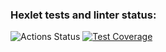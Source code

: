 ### Hexlet tests and linter status:
![Actions Status](https://github.com/mkaraev/python-project-lvl3/workflows/hexlet-check/badge.svg)
[![Test Coverage](https://api.codeclimate.com/v1/badges/52d90bbd0efce1138f80/test_coverage)](https://codeclimate.com/github/mkaraev/python-project-lvl3/test_coverage)
